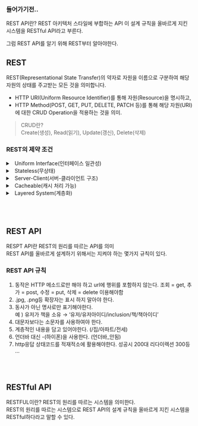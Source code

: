 ### 들어가기전..

REST API란? REST 아키텍처 스타일에 부합하는 API
이 설계 규칙을 올바르게 지킨 시스템을 RESTful API라고 부른다.

그럼 REST API를 알기 위해 REST부터 알아야한다.

## REST
REST(Representational State Transfer)의 약자로 자원을 이름으로 구분하여 해당 자원의 상태를 주고받는 모든 것을 의미합니다.

- HTTP URI(Uniform Resource Identifier)를 통해 자원(Resource)을 명시하고,
- HTTP Method(POST, GET, PUT, DELETE, PATCH 등)를 통해 해당 자원(URI)에 대한 CRUD Operation을 적용하는 것을 의미.

> CRUD란?  
> Create(생성), Read(읽기), Update(갱신), Delete(삭제)


### REST의 제약 조건
<details>
<summary>&nbsp; Uniform Interface(인터페이스 일관성)</summary>

---
  - url자원식별
    - 자원은 url로 식별되어야 한다.
        - 이름을 지닐 수 있는 모든 정보 
        - 개념적인 대상 (문서,이미지,자원들의 집합, 실존하는 대상등)
        - 상태는 변화가능! -> 변하지 않는 식별자 필요
        - uri를 통해 자원을 식별해야 한다.  
        예) /users/{userId} 여기서 {userId}은 실제 사용자의 고유한 식별자를 나타내는 변수, userId(자원) = 객체 
  - 표현을 통한 자원 조작
    - url과 GET,DELETE,등 HTTP 표준 메서드 등을 통해 자원을 CRUD 작업을 설명할 수 있는 정보가 담겨야 하는것을 말한다.
  - self-descriptive messages (자기 서술적 메세지)
    - HTTP header에 타입을 명시하고 각 자원들은  MIME 타입에 맞춰야함  
    - 예를 들어 .json를 반환한다면 application/json으로 명시해야함
    - Host 헤더에 도메인명 기재 필요
    - 캐쉬 관련 헤더를 통한 캐쉬 전략 지정 (http/1.1: cache-control, age, tag...) 
  - HATEOAS
    - 클라이언트 요청에 대해 응답을 할 때, 추가적인 정보를 제공하는 링크를 포함할 수 있어야 한다.
    - REST는 독립적으로 컴포넌트들을 손쉽게 연결하기 위한 목적으로도 사용된다. 따라서 서로 다른 컴포넌트들을 유연하게 연결하기 위해선, 느슨한 연결을 만들어줄 것이 필요하다.
    - 이때 사용되는 것이 바로 링크이다. 서버는 클라이언트 응용 애플리케이션에 하이퍼 링크를 제공한다.
    - 클라이언트는 이 하이퍼 링크를 통해서 전체 네트워크와 연결되며 HATEOAS는 서버가 독립적으로 진화할 수 있도록 서버와 서버, 서버와 클라이언트를 분리 할 수 있게 한다.

    > 요즘엔 서버와 통신할때 json을 넘겨주는데?  
    > 아래 그림과같이 주소로 표현되는 링크를 보내주면 HATEOAS에 유반되지 않는다라고 할 수 있음

    ![소스 코드](/web/img/HATEOAS.png)

<br>
<br>

---
</details>

<details>
<summary>&nbsp; Stateless(무상태)</summary>

---

REST는 무상태성 성격을 갖습니다. 다시 말해 작업을 위한 상태정보를 따로 저장하고 관리하지 않습니다.   
세션 정보나 쿠키정보를 별도로 저장하고 관리하지 않기 때문에 API 서버는 들어오는 요청만을 단순히 처리하면 된다. 때문에 서비스의 자유도가 높아지고 서버에서 불필요한 정보를 관리하지 않음으로써 구현이 단순해짐

이 규칙은 HTTP 자체가 Stateless이기 때문에 HTTP를 이용하는 것만으로도 만족됨  
<br>

</details>

<details>
<summary>&nbsp; Server-Client(서버-클라이언트 구조)</summary>

---

클라이언트와 서버가 서로 독립적인 구조를 가져야 한다.
물론 이는 HTTP를 통해 가능한 구조. 서버에서 HTTP 표준만 지킨다면 웹에서는 그에 따른 화면이 잘 나타나게 된다.

</details>

<details>
<summary>&nbsp; Cacheable(캐시 처리 가능)</summary>

---

REST의 가장 큰 특징 중 하나는 HTTP라는 기존 웹표준을 그대로 사용하기 때문에, 웹에서 사용하는 기존 인프라를 그대로 활용이 가능  
따라서 HTTP가 가진 캐싱 기능이 적용 가능하다. HTTP 프로토콜 표준에서 사용하는 Last-Modified태그나 E-Tag를 이용하면 캐싱 구현이 가능

HTTP는 원래 캐싱이 됨, 새로고침을 하면 304가 뜨면서 원래 있던 js와 css이미지 등을 불러오는 것을 볼 수 있음

<br>

</details>

<details>
<summary>&nbsp; Layered System(계층화)</summary>

---

계층구조로 나눠져 있는 아키텍처를 뜻함 WEB기반 서비스를 하면 보통 이러한 시스템 구축하게됨

</details>


<br>
<br>
<br>

## REST API

RESPT API란 REST의 원리를 따르는 API를 의미  
REST API를 올바르게 설계하기 위해서는 지켜야 하는 몇가지 규칙이 있다.




### REST API 규칙
1. 동작은 HTTP 메소드로만 해야 하고 url에 행위를 포함하지 않는다.
 조회 = get, 추가 = post, 수정 = put, 삭제 = delete 이용해야함
2. .jpg, .png등 확장자는 표시 하지 말아야 한다.
3. 동사가 아닌 명사로만 표기해야한다.  
    예 )  유저가 책을 소유 → ‘유저/유저아이디/inclusion/책/책아이디’
4. 대문자보다는 소문자를 사용하여야 한다.
5. 계층적인 내용을 담고 있어야한다. (/집/아파트/전세)
6. 언더바 대신 -(하이폰)을 사용한다. (언더바_안됨)
7. http응답 상태코드를 적재적소에 활용해야한다. 성공시 200대 리다이렉션 300등  
...


<br>
<br>

## RESTful API

RESTFUL이란? REST의 원리를 따르는 시스템을 의미한다.  
REST의 원리를 따르는 시스템으로 REST API의 설계 규칙을 올바르게 지킨 시스템을 RESTful하다라고 말할 수 있다.

